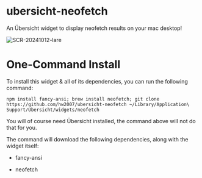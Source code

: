 # ubersicht-neofetch
An Übersicht widget to display neofetch results on your mac desktop!

![SCR-20241012-lare](https://github.com/user-attachments/assets/54f7d87c-7b41-49bb-bc60-ba3f99f36307)

# One-Command Install
To install this widget & all of its dependencies, you can run the following command:

`npm install fancy-ansi; brew install neofetch; git clone https://github.com/hw2007/ubersicht-neofetch ~/Library/Application\ Support/Übersicht/widgets/neofetch`

You will of course need Übersicht installed, the command above will not do that for you.

The command will download the following dependencies, along with the widget itself:

  - fancy-ansi

  - neofetch
